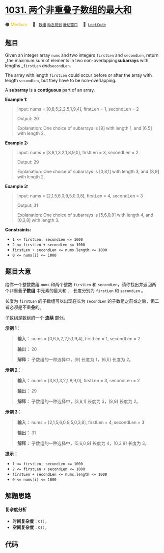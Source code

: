 # [1031. 两个非重叠子数组的最大和](https://leetcode.com/problems/maximum-sum-of-two-non-overlapping-subarrays)

🟠 <font color=#ffb800>Medium</font>&emsp; 🔖&ensp; [`数组`](/leetcode/outline/tag/array.md) [`动态规划`](/leetcode/outline/tag/dynamic-programming.md) [`滑动窗口`](/leetcode/outline/tag/sliding-window.md)&emsp; 🔗&ensp;[`LeetCode`](https://leetcode.com/problems/maximum-sum-of-two-non-overlapping-subarrays)

## 题目

Given an integer array `nums` and two integers `firstLen` and `secondLen`,
return _the maximum sum of elements in two non-overlapping**subarrays** with
lengths _`firstLen` _and_`secondLen`.

The array with length `firstLen` could occur before or after the array with
length `secondLen`, but they have to be non-overlapping.

A **subarray** is a **contiguous** part of an array.



**Example 1:**

> Input: nums = [0,6,5,2,2,5,1,9,4], firstLen = 1, secondLen = 2
> 
> Output: 20
> 
> Explanation: One choice of subarrays is [9] with length 1, and [6,5] with length 2.

**Example 2:**

> Input: nums = [3,8,1,3,2,1,8,9,0], firstLen = 3, secondLen = 2
> 
> Output: 29
> 
> Explanation: One choice of subarrays is [3,8,1] with length 3, and [8,9] with length 2.

**Example 3:**

> Input: nums = [2,1,5,6,0,9,5,0,3,8], firstLen = 4, secondLen = 3
> 
> Output: 31
> 
> Explanation: One choice of subarrays is [5,6,0,9] with length 4, and [0,3,8] with length 3.

**Constraints:**

  * `1 <= firstLen, secondLen <= 1000`
  * `2 <= firstLen + secondLen <= 1000`
  * `firstLen + secondLen <= nums.length <= 1000`
  * `0 <= nums[i] <= 1000`


## 题目大意

给你一个整数数组 `nums` 和两个整数 `firstLen` 和 `secondLen`，请你找出并返回两个非重叠**子数组** 中元素的最大和 _，_
长度分别为 `firstLen` 和 `secondLen` 。

长度为 `firstLen` 的子数组可以出现在长为 `secondLen` 的子数组之前或之后，但二者必须是不重叠的。

子数组是数组的一个 **连续** 部分。



**示例 1：**

> 
> 
> 
> 
> 
> **输入：** nums = [0,6,5,2,2,5,1,9,4], firstLen = 1, secondLen = 2
> 
> **输出：** 20
> 
> **解释：** 子数组的一种选择中，[9] 长度为 1，[6,5] 长度为 2。
> 
> 

**示例 2：**

> 
> 
> 
> 
> 
> **输入：** nums = [3,8,1,3,2,1,8,9,0], firstLen = 3, secondLen = 2
> 
> **输出：** 29
> 
> **解释：** 子数组的一种选择中，[3,8,1] 长度为 3，[8,9] 长度为 2。
> 
> 

**示例 3：**

> 
> 
> 
> 
> 
> **输入：** nums = [2,1,5,6,0,9,5,0,3,8], firstLen = 4, secondLen = 3
> 
> **输出：** 31
> 
> **解释：** 子数组的一种选择中，[5,6,0,9] 长度为 4，[0,3,8] 长度为 3。
> 
> 



**提示：**

  * `1 <= firstLen, secondLen <= 1000`
  * `2 <= firstLen + secondLen <= 1000`
  * `firstLen + secondLen <= nums.length <= 1000`
  * `0 <= nums[i] <= 1000`


## 解题思路

#### 复杂度分析

- **时间复杂度**：`O()`，
- **空间复杂度**：`O()`，

## 代码

```javascript

```
